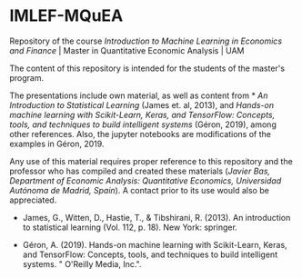 # IMLEF-MQuEA
 Repository of the course *Introduction to Machine Learning in Economics and Finance* | Master in Quantitative Economic Analysis | UAM
 
 
The content of this repository is intended for the students of the master's program. 

The presentations include own material, as well as content from * *An Introduction to Statistical Learning* (James et. al, 2013), and *Hands-on machine learning with Scikit-Learn, Keras, and TensorFlow: Concepts, tools, and techniques to build intelligent systems* (Géron, 2019), among other references. Also, the jupyter notebooks are modifications of the examples in Géron, 2019.

Any use of this material requires proper reference to this repository and the professor who has compiled and created these materials (*Javier Bas, Department of Economic Analysis: Quantitative Economics, Universidad Autónoma de Madrid, Spain*). A contact prior to its use would also be appreciated. 

- James, G., Witten, D., Hastie, T., & Tibshirani, R. (2013). An introduction to statistical learning (Vol. 112, p. 18). New York: springer.

- Géron, A. (2019). Hands-on machine learning with Scikit-Learn, Keras, and TensorFlow: Concepts, tools, and techniques to build intelligent systems. " O'Reilly Media, Inc.".
